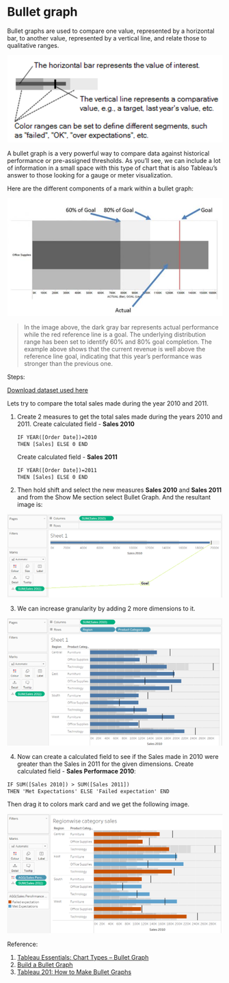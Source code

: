 # Bullet graph

Bullet graphs are used to compare one value, represented by a horizontal bar, to another value, represented by a vertical line, and relate those to qualitative ranges.

![d2](../../images/tableau/diff_viz_tableau/bullet_graph/intro.PNG)

A bullet graph is a very powerful way to compare data against historical performance or pre-assigned thresholds. As you’ll see, we can include a lot of information in a small space with this type of chart that is also Tableau’s answer to those looking for a gauge or meter visualization. 

Here are the different components of a mark within a bullet graph:

![di2](../../images/tableau/diff_viz_tableau/bullet_graph/intro2.PNG)

> In the image above, the dark gray bar represents actual performance while the red reference line is a goal. The underlying distribution range has been set to identify 60% and 80% goal completion. The example above shows that the current revenue is well above the reference line goal, indicating that this year’s performance was stronger than the previous one.


Steps:

[Download dataset used here](https://www.dropbox.com/s/qmn7q50r6d4i4bc/superstore_sample.xlsx?dl=0)

Lets try to compare the total sales made during the year 2010 and 2011.

1. Create 2 measures to get the total sales made during the years 2010 and 2011.
   Create calculated field - __Sales 2010__
   ```
   IF YEAR([Order Date])=2010
   THEN [Sales] ELSE 0 END
   ```

   Create calculated field - __Sales 2011__
   ```
   IF YEAR([Order Date])=2011
   THEN [Sales] ELSE 0 END
   ```

2. Then hold shift and select the new measures __Sales 2010__ and __Sales 2011__ and from the Show Me section select Bullet Graph. And the resultant image is:

![di2](../../images/tableau/diff_viz_tableau/bullet_graph/intro3.PNG)

3. We can increase granularity by adding 2 more dimensions to it.

![d2](../../images/tableau/diff_viz_tableau/bullet_graph/intro4.PNG)

4. Now can create a calculated field to see if the Sales made in 2010 were greater than the Sales in 2011 for the given dimensions. Create calculated field - __Sales Performace 2010__:
```
IF SUM([Sales 2010]) > SUM([Sales 2011]) 
THEN 'Met Expectations' ELSE 'Failed expectation' END
```
Then drag it to colors mark card and we get the following image.

![d2](../../images/tableau/diff_viz_tableau/bullet_graph/bullet.PNG)



Reference:

1. [Tableau Essentials: Chart Types – Bullet Graph](https://interworks.com/blog/ccapitula/2014/12/29/tableau-essentials-chart-types-bullet-graph)
2. [Build a Bullet Graph](https://help.tableau.com/current/pro/desktop/en-us/qs_bullet_graphs.htm)
3. [Tableau 201: How to Make Bullet Graphs](https://evolytics.com/blog/tableau-201-how-to-make-bullet-graphs/)